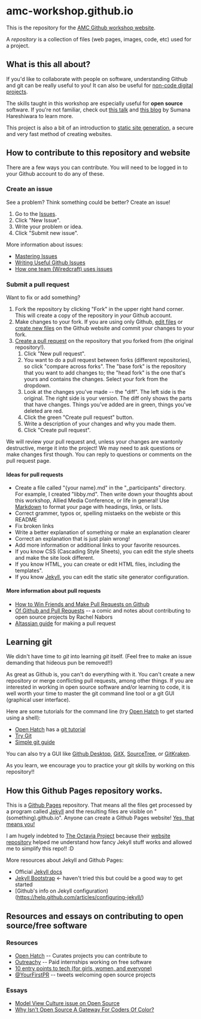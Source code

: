 # amc-workshop.github.io

This is the repository for the
[AMC Github workshop website](http://amc-workshop.github.io).

A *repository* is a collection of files (web pages, images, code, etc)
used for a project.

## What is this all about?

If you'd like to collaborate with people on software, understanding
Github and git can be really useful to you! It can also be useful for
[non-code digital projects]().

The skills taught in this workshop are especially useful for **open
source** software.  If you're not familiar, check out
[this talk](https://www.harihareswara.net/sumana/2013/09/19/0) and
[this blog](https://www.harihareswara.net/sumana/2013/03/31/0) by
Sumana Hareshiwara to learn more.

This project is also a bit of an introduction to
[static site generation](https://davidwalsh.name/introduction-static-site-generators),
a secure and very fast method of creating websites.

## How to contribute to this repository and website

There are a few ways you can contribute. You will need to be logged in
to your Github account to do any of these.

### Create an issue

See a problem? Think something could be better? Create an issue!

1. Go to the [Issues](https://github.com/amc-workshop/amc-workshop.github.io/issues).
2. Click "New Issue".
3. Write your problem or idea.
4. Click "Submit new issue".

More information about issues:

* [Mastering Issues](https://guides.github.com/features/issues/)
* [Writing Useful Github Issues](https://upthemes.com/blog/2014/02/writing-useful-github-issues/)
* [How one team (Wiredcraft) uses issues](https://wiredcraft.com/blog/how-we-write-our-github-issues/)

### Submit a pull request

Want to fix or add something?

1. Fork the repository by clicking "Fork" in the upper right hand
   corner. This will create a copy of the repository in *your* Github
   account.
2. Make changes to your fork. If you are using only Github,
   [edit files](https://help.github.com/articles/editing-files-in-another-user-s-repository/)
   or
   [create new files](https://help.github.com/articles/creating-new-files/)
   on the Github website and commit your changes to your fork.
3. [Create a pull request](https://help.github.com/articles/creating-a-pull-request/)
   on the repository that you forked from (the original repository!).
   1. Click "New pull request".
   2. You want to do a pull request between forks (different
      repositories), so click "compare across forks". The "base fork"
      is the repository that you want to add changes to; the "head
      fork" is the one that's yours and contains the changes. Select
      your fork from the dropdown.
   3. Look at the changes you've made -- the "diff". The left side is
   the original. The right side is your version. The diff only shows
   the parts that have changes. Things you've added are in green,
   things you've deleted are red.
   3. Click the green "Create pull request" button.
   4. Write a description of your changes and why you made them.
   5. Click "Create pull request".

We will review your pull request and, unless your changes are wantonly
destructive, merge it into the project! We may need to ask questions
or make changes first though. You can reply to questions or comments
on the pull request page.

#### Ideas for pull requests

* Create a file called "{your name}.md" in the "_participants"
  directory. For example, I created "libby.md". Then write down your
  thoughts about this workshop, Allied Media Conference, or life in
  general! Use
  [Markdown](https://guides.github.com/features/mastering-markdown/)
  to format your page with headings, links, or lists.
* Correct grammer, typos or, spelling mistaeks on the webiste or this README
* Fix broken links
* Write a better explanation of something or make an explanation
  clearer
* Correct an explanation that is just plain wrong!
* Add more information or additional links to your favorite resources.
* If you know CSS (Cascading Style Sheets), you can edit the style
  sheets and make the site look different.
* If you know HTML, you can create or edit HTML files, including the
  templates".
* If you know [Jekyll](http://www.jekyllrb.com), you can edit the
  static site generator configuration.

#### More information about pull requests

* [How to Win Friends and Make Pull Requests on Github](http://readwrite.com/2014/07/02/github-pull-request-etiquette/)
* [Of Github and Pull Requests](http://rachelnabors.com/2012/04/of-github-and-pull-requests-and-comics/)
  -- a comic and notes about contributing to open source projects by
  Rachel Nabors
* [Altassian guide](https://www.atlassian.com/git/tutorials/making-a-pull-request/) for making a pull request

## Learning git

We didn't have time to *git* into learning *git* itself. (Feel free to
make an issue demanding that hideous pun be removed!!)

As great as Github is, you can't do everything with it. You can't
create a new repository or merge conflicting pull requests, among
other things. If you are interested in working in open source software
and/or learning to code, it is well worth your time to master the git
command line tool or a git GUI (graphical user interface).

Here are some tutorials for the command line (try
[Open Hatch](https://openhatch.org/missions/shell/about) to get
started using a shell):

* [Open Hatch](https://openhatch.org) has a [git tutorial](https://openhatch.org/missions/git)
* [Try Git](https://www.codeschool.com/courses/try-git)
* [Simple git guide](http://rogerdudler.github.io/git-guide/)

You can also try a GUI like
[Github Desktop](https://desktop.github.com/),
[GitX](https://rowanj.github.io/gitx/),
[SourceTree](https://www.sourcetreeapp.com/), or
[GitKraken](https://www.gitkraken.com/).

As you learn, we encourage you to practice your git skills by working
on this repository!!

## How this Github Pages repository works.

This is a
[Github Pages](https://help.github.com/articles/what-are-github-pages/)
repository. That means all the files get processed by a program called
[Jekyll](https://jekyllrb.com/) and the resulting files are visible on
"(something).github.io". Anyone can create a Github Pages website!
[Yes, that means you!](https://guides.github.com/features/pages/)

I am hugely indebted to
[The Octavia Project](http://octaviaproject.org/) because their
[website repository](https://github.com/OctaviaProject/octaviaproject.github.io/)
helped me understand how fancy Jekyll stuff works and allowed me to
simplify this repo!! :D

More resources about Jekyll and Github Pages:

* Official [Jekyll docs](http://jekyllrb.com/docs/home/)
* [Jekyll Bootstrap](http://jekyllbootstrap.com/) <- haven't tried
  this but could be a good way to get started
* [Github's info on Jekyll configuration)(https://help.github.com/articles/configuring-jekyll/)

## Resources and essays on contributing to open source/free software

### Resources

* [Open Hatch](https://openhatch.org) -- Curates projects you can contribute to
* [Outreachy](https://www.gnome.org/outreachy/) -- Paid internships working on free software
* [10 entry points to tech (for girls, women, and everyone)](https://opensource.com/life/15/1/10-ways-girls-and-women-can-get-open-source-and-tech)
* [@YourFirstPR](https://twitter.com/yourfirstpr) -- tweets welcoming open source projects

### Essays

* [Model View Culture issue on Open Source](https://modelviewculture.com/issues/open-source)
* [Why Isn't Open Source A Gateway For Coders Of Color?](http://www.npr.org/sections/codeswitch/2013/12/05/248791579/why-isnt-open-source-a-gateway-for-coders-of-color)
